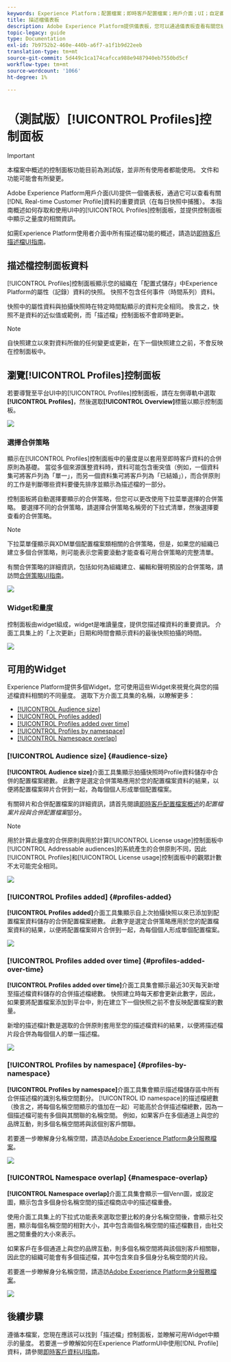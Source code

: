 ```yaml
---
keywords: Experience Platform；配置檔案；即時客戶配置檔案；用戶介面；UI；自定義；配置檔案儀表板；儀表板
title: 描述檔儀表板
description: Adobe Experience Platform提供儀表板，您可以通過儀表板查看有關您組織的「即時客戶配置檔案」資料的重要資訊。
topic-legacy: guide
type: Documentation
exl-id: 7b9752b2-460e-440b-a6f7-a1f1b9d22eeb
translation-type: tm+mt
source-git-commit: 5d449c1ca174cafcca988e9487940eb7550bd5cf
workflow-type: tm+mt
source-wordcount: '1066'
ht-degree: 1%

---
```


# （測試版）[!UICONTROL Profiles]控制面板

>[!IMPORTANT]
>
>本檔案中概述的控制面板功能目前為測試版，並非所有使用者都能使用。 文件和功能可能會有所變更。

Adobe Experience Platform用戶介面(UI)提供一個儀表板，通過它可以查看有關[!DNL Real-time Customer Profile]資料的重要資訊（在每日快照中捕獲）。 本指南概述如何存取和使用UI中的[!UICONTROL Profiles]控制面板，並提供控制面板中顯示之量度的相關資訊。

如需Experience Platform使用者介面中所有描述檔功能的概述，請造訪[即時客戶描述檔UI指南](../../profile/ui/user-guide.md)。

## 描述檔控制面板資料

[!UICONTROL Profiles]控制面板顯示您的組織在「配置式儲存」中Experience Platform的屬性（記錄）資料的快照。 快照不包含任何事件（時間系列）資料。

快照中的屬性資料與拍攝快照時在特定時間點顯示的資料完全相同。 換言之，快照不是資料的近似值或範例，而「描述檔」控制面板不會即時更新。

>[!NOTE]
>
>自快照建立以來對資料所做的任何變更或更新，在下一個快照建立之前，不會反映在控制面板中。

## 瀏覽[!UICONTROL Profiles]控制面板

若要導覽至平台UI中的[!UICONTROL Profiles]控制面板，請在左側導軌中選取&#x200B;**[!UICONTROL Profiles]**，然後選取&#x200B;**[!UICONTROL Overview]**&#x200B;標籤以顯示控制面板。

![](../images/profiles/dashboard-overview.png)

### 選擇合併策略

顯示在[!UICONTROL Profiles]控制面板中的量度是以套用至即時客戶資料的合併原則為基礎。 當從多個來源匯整資料時，資料可能包含衝突值（例如，一個資料集可將客戶列為「單一」，而另一個資料集可將客戶列為「已結婚」），而合併原則的工作是判斷哪些資料要優先排序並顯示為描述檔的一部分。

控制面板將自動選擇要顯示的合併策略，但您可以更改使用下拉菜單選擇的合併策略。 要選擇不同的合併策略，請選擇合併策略名稱旁的下拉式清單，然後選擇要查看的合併策略。

>[!NOTE]
>
>下拉菜單僅顯示與XDM單個配置檔案類相關的合併策略，但是，如果您的組織已建立多個合併策略，則可能表示您需要滾動才能查看可用合併策略的完整清單。

有關合併策略的詳細資訊，包括如何為組織建立、編輯和聲明預設的合併策略，請訪問[合併策略UI指南](../../profile/ui/merge-policies.md)。

![](../images/profiles/select-merge-policy.png)

### Widget和量度

控制面板由widget組成，widget是唯讀量度，提供您描述檔資料的重要資訊。 介面工具集上的「上次更新」日期和時間會顯示資料的最後快照拍攝的時間。

![](../images/profiles/dashboard-timestamp.png)

## 可用的Widget

Experience Platform提供多個Widget，您可使用這些Widget來視覺化與您的描述檔資料相關的不同量度。 選取下方介面工具集的名稱，以瞭解更多：

* [[!UICONTROL Audience size]](#audience-size)
* [[!UICONTROL Profiles added]](#profiles-added)
* [[!UICONTROL Profiles added over time]](#profiles-added-over-time)
* [[!UICONTROL Profiles by namespace]](#profiles-by-namespace)
* [[!UICONTROL Namespace overlap]](#namespace-overlap)

### [!UICONTROL Audience size] {#audience-size}

**[!UICONTROL Audience size]**&#x200B;介面工具集顯示拍攝快照時Profile資料儲存中合併的配置檔案總數。 此數字是選定合併策略應用於您的配置檔案資料的結果，以便將配置檔案碎片合併到一起，為每個個人形成單個配置檔案。

有關碎片和合併配置檔案的詳細資訊，請首先閱讀[即時客戶配置檔案概述](../../profile/home.md)的&#x200B;*配置檔案片段與合併配置檔案*&#x200B;部分。

>[!NOTE]
>
>用於計算此量度的合併原則與用於計算[!UICONTROL License usage]控制面板中[!UICONTROL Addressable audiences]的系統產生的合併原則不同，因此[!UICONTROL Profiles]和[!UICONTROL License usage]控制面板中的觀眾計數不太可能完全相同。

![](../images/profiles/audience-size.png)

### [!UICONTROL Profiles added] {#profiles-added}

**[!UICONTROL Profiles added]**&#x200B;介面工具集顯示自上次拍攝快照以來已添加到配置檔案資料儲存的合併配置檔案總數。 此數字是選定合併策略應用於您的配置檔案資料的結果，以便將配置檔案碎片合併到一起，為每個個人形成單個配置檔案。

![](../images/profiles/profiles-added.png)

### [!UICONTROL Profiles added over time] {#profiles-added-over-time}

**[!UICONTROL Profiles added over time]**&#x200B;介面工具集會顯示最近30天每天新增至描述檔資料儲存的合併描述檔總數。 快照建立時每天都會更新此數字，因此，如果要將配置檔案添加到平台中，則在建立下一個快照之前不會反映配置檔案的數量。

新增的描述檔計數是選取的合併原則套用至您的描述檔資料的結果，以便將描述檔片段合併為每個個人的單一描述檔。

![](../images/profiles/profiles-added-over-time.png)

### [!UICONTROL Profiles by namespace] {#profiles-by-namespace}

**[!UICONTROL Profiles by namespace]**&#x200B;介面工具集會顯示描述檔儲存區中所有合併描述檔的識別名稱空間劃分。 [!UICONTROL ID namespace]的描述檔總數（換言之，將每個名稱空間顯示的值加在一起）可能高於合併描述檔總數，因為一個描述檔可能有多個與其關聯的名稱空間。 例如，如果客戶在多個通道上與您的品牌互動，則多個名稱空間將與該個別客戶關聯。

若要進一步瞭解身分名稱空間，請造訪[Adobe Experience Platform身分服務檔案](../../identity-service/home.md)。

![](../images/profiles/profiles-by-namespace.png)

### [!UICONTROL Namespace overlap] {#namespace-overlap}

**[!UICONTROL Namespace overlap]**&#x200B;介面工具集會顯示一個Venn圖，或設定圖，顯示包含多個身份名稱空間的描述檔商店中的描述檔重疊。

使用介面工具集上的下拉式功能表來選取您要比較的身分名稱空間後，會顯示社交圈，顯示每個名稱空間的相對大小，其中包含兩個名稱空間的描述檔數目，由社交圈之間重疊的大小來表示。

如果客戶在多個通道上與您的品牌互動，則多個名稱空間將與該個別客戶相關聯，因此您的組織可能會有多個描述檔，其中包含來自多個身分名稱空間的片段。

若要進一步瞭解身分名稱空間，請造訪[Adobe Experience Platform身分服務檔案](../../identity-service/home.md)。

![](../images/profiles/namespace-overlap.png)

## 後續步驟

遵循本檔案，您現在應該可以找到「描述檔」控制面板，並瞭解可用Widget中顯示的量度。 若要進一步瞭解如何在Experience PlatformUI中使用[!DNL Profile]資料，請參閱[即時客戶資料UI指南](../../profile/ui/user-guide.md)。
